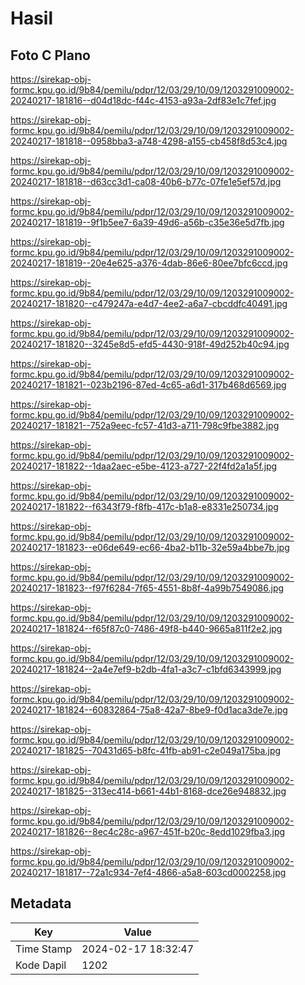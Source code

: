 # Hasil

## Foto C Plano

https://sirekap-obj-formc.kpu.go.id/9b84/pemilu/pdpr/12/03/29/10/09/1203291009002-20240217-181816--d04d18dc-f44c-4153-a93a-2df83e1c7fef.jpg

https://sirekap-obj-formc.kpu.go.id/9b84/pemilu/pdpr/12/03/29/10/09/1203291009002-20240217-181818--0958bba3-a748-4298-a155-cb458f8d53c4.jpg

https://sirekap-obj-formc.kpu.go.id/9b84/pemilu/pdpr/12/03/29/10/09/1203291009002-20240217-181818--d63cc3d1-ca08-40b6-b77c-07fe1e5ef57d.jpg

https://sirekap-obj-formc.kpu.go.id/9b84/pemilu/pdpr/12/03/29/10/09/1203291009002-20240217-181819--9f1b5ee7-6a39-49d6-a56b-c35e36e5d7fb.jpg

https://sirekap-obj-formc.kpu.go.id/9b84/pemilu/pdpr/12/03/29/10/09/1203291009002-20240217-181819--20e4e625-a376-4dab-86e6-80ee7bfc6ccd.jpg

https://sirekap-obj-formc.kpu.go.id/9b84/pemilu/pdpr/12/03/29/10/09/1203291009002-20240217-181820--c479247a-e4d7-4ee2-a6a7-cbcddfc40491.jpg

https://sirekap-obj-formc.kpu.go.id/9b84/pemilu/pdpr/12/03/29/10/09/1203291009002-20240217-181820--3245e8d5-efd5-4430-918f-49d252b40c94.jpg

https://sirekap-obj-formc.kpu.go.id/9b84/pemilu/pdpr/12/03/29/10/09/1203291009002-20240217-181821--023b2196-87ed-4c65-a6d1-317b468d6569.jpg

https://sirekap-obj-formc.kpu.go.id/9b84/pemilu/pdpr/12/03/29/10/09/1203291009002-20240217-181821--752a9eec-fc57-41d3-a711-798c9fbe3882.jpg

https://sirekap-obj-formc.kpu.go.id/9b84/pemilu/pdpr/12/03/29/10/09/1203291009002-20240217-181822--1daa2aec-e5be-4123-a727-22f4fd2a1a5f.jpg

https://sirekap-obj-formc.kpu.go.id/9b84/pemilu/pdpr/12/03/29/10/09/1203291009002-20240217-181822--f6343f79-f8fb-417c-b1a8-e8331e250734.jpg

https://sirekap-obj-formc.kpu.go.id/9b84/pemilu/pdpr/12/03/29/10/09/1203291009002-20240217-181823--e06de649-ec66-4ba2-b11b-32e59a4bbe7b.jpg

https://sirekap-obj-formc.kpu.go.id/9b84/pemilu/pdpr/12/03/29/10/09/1203291009002-20240217-181823--f97f6284-7f65-4551-8b8f-4a99b7549086.jpg

https://sirekap-obj-formc.kpu.go.id/9b84/pemilu/pdpr/12/03/29/10/09/1203291009002-20240217-181824--f65f87c0-7486-49f8-b440-9665a811f2e2.jpg

https://sirekap-obj-formc.kpu.go.id/9b84/pemilu/pdpr/12/03/29/10/09/1203291009002-20240217-181824--2a4e7ef9-b2db-4fa1-a3c7-c1bfd6343999.jpg

https://sirekap-obj-formc.kpu.go.id/9b84/pemilu/pdpr/12/03/29/10/09/1203291009002-20240217-181824--60832864-75a8-42a7-8be9-f0d1aca3de7e.jpg

https://sirekap-obj-formc.kpu.go.id/9b84/pemilu/pdpr/12/03/29/10/09/1203291009002-20240217-181825--70431d65-b8fc-41fb-ab91-c2e049a175ba.jpg

https://sirekap-obj-formc.kpu.go.id/9b84/pemilu/pdpr/12/03/29/10/09/1203291009002-20240217-181825--313ec414-b661-44b1-8168-dce26e948832.jpg

https://sirekap-obj-formc.kpu.go.id/9b84/pemilu/pdpr/12/03/29/10/09/1203291009002-20240217-181826--8ec4c28c-a967-451f-b20c-8edd1029fba3.jpg

https://sirekap-obj-formc.kpu.go.id/9b84/pemilu/pdpr/12/03/29/10/09/1203291009002-20240217-181817--72a1c934-7ef4-4866-a5a8-603cd0002258.jpg


## Metadata

| Key        | Value               |
| ---------- | ------------------- |
| Time Stamp | 2024-02-17 18:32:47 |
| Kode Dapil | 1202                |



